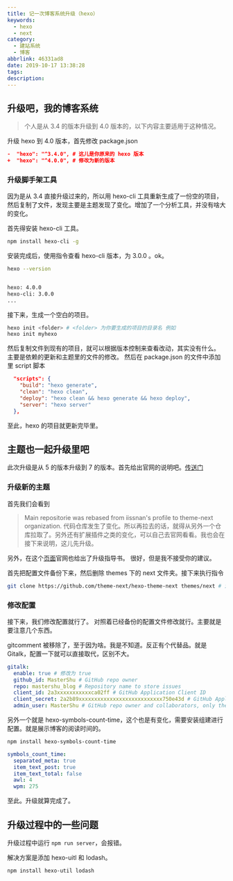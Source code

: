 ```yaml
---
title: 记一次博客系统升级（hexo）
keywords:
  - hexo
  - next
category:
  - 建站系统
  - 博客
abbrlink: 46331ad8
date: 2019-10-17 13:38:28
tags:
description:
---
```



## 升级吧，我的博客系统

> 个人是从 3.4 的版本升级到 4.0 版本的，以下内容主要适用于这种情况。

升级 hexo 到 4.0 版本，首先修改 package.json

```json
-  "hexo": "^3.4.0", # 这儿是你原来的 hexo 版本
+  "hexo": "^4.0.0", # 修改为新的版本
```

### 升级脚手架工具

因为是从 3.4 直接升级过来的，所以用 hexo-cli 工具重新生成了一份空的项目，然后复制了文件，发现主要是主题发现了变化。增加了一个分析工具，并没有啥大的变化。

首先得安装 hexo-cli 工具。

```bash
npm install hexo-cli -g
```

安装完成后，使用指令查看 hexo-cli 版本，为 3.0.0 。ok。

```bash
hexo --version


hexo: 4.0.0
hexo-cli: 3.0.0
...
```
<!--more-->

接下来，生成一个空白的项目。

```bash
hexo init <folder> # <folder> 为你要生成的项目的目录名 例如
hexo init myhexo
```

然后复制文件到现有的项目，就可以根据版本控制来查看改动，其实没有什么。 主要是依赖的更新和主题里的文件的修改。
然后在 package.json 的文件中添加里 script 脚本

```json
  "scripts": {
    "build": "hexo generate",
    "clean": "hexo clean",
    "deploy": "hexo clean && hexo generate && hexo deploy",
    "server": "hexo server"
  },
```

至此，hexo 的项目就更新完毕里。

## 主题也一起升级里吧

此次升级是从 5 的版本升级到 7 的版本。首先给出官网的说明吧。[传送门](https://theme-next.org/docs/getting-started/update-from-v5)

### 升级新的主题

首先我们会看到
> Main repositorie was rebased from iissnan's profile to theme-next organization.
代码仓库发生了变化。所以再拉去的话，就得从另外一个仓库拉取了。另外还有扩展插件之类的变化，可以自己去官网看看。我也会在接下来说明，这儿先升级。

另外，在这个[页面](https://theme-next.org/docs/getting-started/update-from-v5)官网也给出了升级指导书。
很好，但是我不接受你的建议。

首先把配置文件备份下来，然后删除 themes 下的 next 文件夹。接下来执行指令

```bash
git clone https://github.com/theme-next/hexo-theme-next themes/next # 注意这儿的仓库网址就发生了变化。
```

### 修改配置

接下来，我们修改配置就行了。
对照着已经备份的配置文件修改就行。主要就是要注意几个东西。

gitcomment 被移除了，至于因为啥。我是不知道。反正有个代替品。就是 Gitalk，配置一下就可以直接取代，区别不大。

```yaml
gitalk:
  enable: true # 修改为 true
  github_id: MasterShu # GitHub repo owner
  repo: mastershu_blog # Repository name to store issues
  client_id: 2a3xxxxxxxxxxxca02ff # GitHub Application Client ID
  client_secret: 2a2b89xxxxxxxxxxxxxxxxxxxxxxxxxxx750e43d # GitHub Application Client Secret
  admin_user: MasterShu # GitHub repo owner and collaborators, only these guys can initialize gitHub issues
```

另外一个就是 hexo-symbols-count-time，这个也是有变化，需要安装组建进行配置。就是展示博客的阅读时间的。

```bash
npm install hexo-symbols-count-time
```

```yaml
symbols_count_time:
  separated_meta: true
  item_text_post: true
  item_text_total: false
  awl: 4
  wpm: 275
```

至此。升级就算完成了。

## 升级过程中的一些问题

升级过程中运行 `npm run server`，会报错。

解决方案是添加 hexo-uitl 和 lodash。

`npm install hexo-util lodash`
